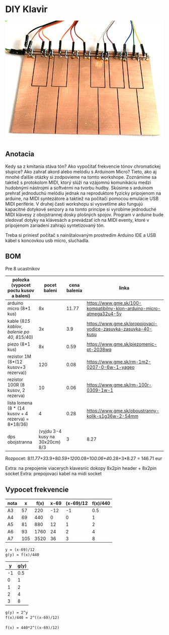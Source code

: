 # DIY Klavir

![Generator melodie](keyboard.jpg)

## Anotacia
Kedy sa z kmitania stáva tón? Ako vypočítať frekvencie tónov chromatickej stupice? Ako zahrať akord alebo melódiu s Arduinom Micro? Tieto, ako aj mnohé ďalšie otázky si zodpovieme na tomto workshope. Zoznámime sa taktiež s protokolom MIDI, ktorý slúži na vzájomnú komunikáciu medzi hudobnými nástrojmi a softvérmi na tvorbu hudby. Skúsime s arduinom prehrať jednoduchú melódiu jednak na reproduktore fyzicky pripojenom na arduine, na MIDI syntezátore a taktiež na počítači pomocou emulácie USB MIDI periférie.
V druhej časti workshopu si vysvetlíme ako fungujú kapacitné dotykové senzory a na tomto princípe si vyrobíme jednoduché MIDI klávesy z obojstrannej dosky plošných spojov. Program v arduine bude sledovať dotyky na klávesách a prevádzať ich na MIDI eventy, ktoré v pripojenom zariadení zahrajú syntetizovaný tón.

Treba si priniesť počítač s nainštalovaným prostredím Arduino IDE a USB kábel s koncovkou usb micro, sluchadla.

## BOM
Pre 8 ucastnikov

| polozka (vypocet poctu kusov a baleni) | pocet baleni | cena balenia | linka |
| -------------------------------------- | ------------ | ------------ | ----- |
| arduino micro (8*1 kus) | 8x | 11.77 | https://www.gme.sk/100-kompatibilny-klon-arduino-micro-atmega32u4-5v |
| kable (8*15 kablov, balenie po 40, 8*15/40) | 3x | 3.9 | https://www.gme.sk/propojovaci-vodice-zasuvka-zasuvka-40-kusu |
| piezo (8*1 kus) | 8x | 0.59 | https://www.gme.sk/piezomenic-pt-2038wq |
| rezistor 1M (8*(12 kusov+3 rezerva)) | 120 | 0.08 | https://www.gme.sk/rm-1m2-0207-0-6w-1-yageo |
| rezistor 100R (8 kusov, 2 rezerva) | 10 | 0.06 | https://www.gme.sk/rm-100r-0309-1w-1 |
| lista lomena (8 * (14 kusov + 4 rezerva) = 8*18/36) | 4 | 0.28 | https://www.gme.sk/oboustranny-kolik-s1g36w-2-54mm |
| dps obojstranna | (vyjdu 3-4 kusy na 30x20cm) 8/3 | 3 | 8.27 | https://www.gme.sk/cuprextit-300x200x1-5-dvouvrstvy |

Rozpocet: 8*11.77+3*3.9+8*0.59+120*0.08+10*0.06+4*0.28+3*8.27 = 146.71 eur

Extra: na prepojenie viacerych klavesnic dokopy 8x2pin header + 8x2pin socket 
Extra: prepojovaci kabel na midi socket

## Vypocet frekvencie

| nota |   x   | f(x)  |  x-69 | (x-69)/12 | f(x)/440 |
|------|-------|-------|-------|-----------|----------|
| A3   |   57  |  220  |  -12  |   -1      |  0.5     |
| A4   |   69  |  440  |  0    |    0      |  1       |
| A5   |   81  |  880  |  12   |    1      |  2       |
| A6   |   93  | 1760  |  24   |    2      |  4       |
| A7   |  105  | 3520  |  36   |    3      |  8       |

    y = (x-69)/12
    g(y) = f(x)/440

| y    | g(y) |
|------|------|
| -1   | 0.5  |
| 0    | 1    |
| 1    | 2    |
| 2    | 4    |
| 3    | 8    |

    g(y) = 2^y
    f(x)/440 = 2^((x-69)/12)

    f(x) = 440*2^((x-69)/12)
